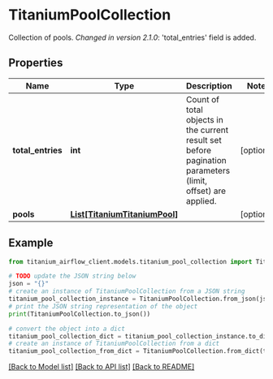 # TitaniumPoolCollection

Collection of pools.  *Changed in version 2.1.0*&#58; 'total_entries' field is added. 

## Properties

Name | Type | Description | Notes
------------ | ------------- | ------------- | -------------
**total_entries** | **int** | Count of total objects in the current result set before pagination parameters (limit, offset) are applied.  | [optional] 
**pools** | [**List[TitaniumTitaniumPool]**](TitaniumPool.md) |  | [optional] 

## Example

```python
from titanium_airflow_client.models.titanium_pool_collection import TitaniumPoolCollection

# TODO update the JSON string below
json = "{}"
# create an instance of TitaniumPoolCollection from a JSON string
titanium_pool_collection_instance = TitaniumPoolCollection.from_json(json)
# print the JSON string representation of the object
print(TitaniumPoolCollection.to_json())

# convert the object into a dict
titanium_pool_collection_dict = titanium_pool_collection_instance.to_dict()
# create an instance of TitaniumPoolCollection from a dict
titanium_pool_collection_from_dict = TitaniumPoolCollection.from_dict(titanium_pool_collection_dict)
```
[[Back to Model list]](../README.md#documentation-for-models) [[Back to API list]](../README.md#documentation-for-api-endpoints) [[Back to README]](../README.md)


